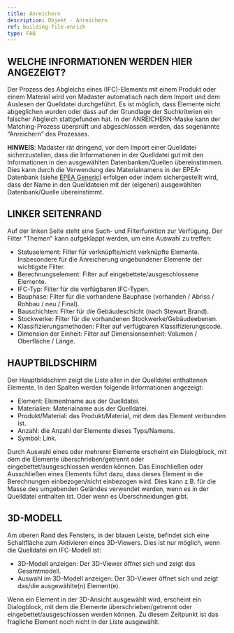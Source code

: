 ```yaml
---
title: Anreichern
description: Objekt - Anreichern
ref: building-file-enrich
type: FAQ
---
```


## WELCHE INFORMATIONEN WERDEN HIER ANGEZEIGT?
Der Prozess des Abgleichs eines (IFC)-Elements mit einem Produkt oder einem Material wird von Madaster automatisch nach dem Import und dem Auslesen der Quelldatei durchgeführt. Es ist möglich, dass Elemente nicht abgeglichen wurden oder dass auf der Grundlage der Suchkriterien ein falscher Abgleich stattgefunden hat. In der ANREICHERN-Maske kann der Matching-Prozess überprüft und abgeschlossen werden, das sogenannte “Anreichern” des Prozesses.

**HINWEIS**: Madaster rät dringend, vor dem Import einer Quelldatei sicherzustellen, dass die Informationen in der Quelldatei gut mit den Informationen in den ausgewählten Datenbanken/Quellen übereinstimmen. Dies kann durch die Verwendung des Materialnamens in der EPEA-Datenbank (siehe <a href="https://docs.madaster.com/files/de/Epea_Generic.xlsx">EPEA Generic</a>) erfolgen oder indem sichergestellt wird, dass der Name in den Quelldateien mit der (eigenen) ausgewählten Datenbank/Quelle übereinstimmt.

## LINKER SEITENRAND
Auf der linken Seite steht eine Such- und Filterfunktion zur Verfügung. Der Filter "Themen" kann aufgeklappt werden, um eine Auswahl zu treffen:

- Statuselement: Filter für verknüpfte/nicht verknüpfte Elemente. Insbesondere für die Anreicherung ungebundener Elemente der wichtigste Filter.
- Berechnungselement: Filter auf eingebettete/ausgeschlossene Elemente.
- IFC-Typ: Filter für die verfügbaren IFC-Typen.
- Bauphase: Filter für die vorhandene Bauphase (vorhanden / Abriss / Rohbau / neu / Final).
- Bauschichten: Filter für die Gebäudeschicht (nach Stewart Brand).
- Stockwerke: Filter für die vorhandenen Stockwerke/Gebäudeebenen.
- Klassifizierungsmethoden: Filter auf verfügbaren Klassifizierungscode.
- Dimension der Einheit: Filter auf Dimensionseinheit: Volumen / Oberfläche / Länge.

## HAUPTBILDSCHIRM
Der Hauptbildschirm zeigt die Liste aller in der Quelldatei enthaltenen Elemente. In den Spalten werden folgende Informationen angezeigt:

- Element: Elementname aus der Quelldatei.
- Materialien: Materialname aus der Quelldatei.
- Produkt/Material: das Produkt/Material, mit dem das Element verbunden ist.
- Anzahl: die Anzahl der Elemente dieses Typs/Namens.
- Symbol: Link.

Durch Auswahl eines oder mehrerer Elemente erscheint ein Dialogblock, mit dem die Elemente überschrieben/getrennt oder eingebettet/ausgeschlossen werden können. Das Einschließen oder Ausschließen eines Elements führt dazu, dass dieses Element in die Berechnungen einbezogen/nicht einbezogen wird. Dies kann z.B. für die Masse des umgebenden Geländes verwendet werden, wenn es in der Quelldatei enthalten ist. Oder wenn es Überschneidungen gibt.

## 3D-MODELL
Am oberen Rand des Fensters, in der blauen Leiste, befindet sich eine Schaltfläche zum Aktivieren eines 3D-Viewers. Dies ist nur möglich, wenn die Quelldatei ein IFC-Modell ist:

- 3D-Modell anzeigen: Der 3D-Viewer öffnet sich und zeigt das Gesamtmodell.
- Auswahl im 3D-Modell anzeigen: Der 3D-Viewer öffnet sich und zeigt das/die ausgewählte(n) Element(e).

Wenn ein Element in der 3D-Ansicht ausgewählt wird, erscheint ein Dialogblock, mit dem die Elemente überschrieben/getrennt oder eingebettet/ausgeschlossen werden können. Zu diesem Zeitpunkt ist das fragliche Element noch nicht in der Liste ausgewählt.
